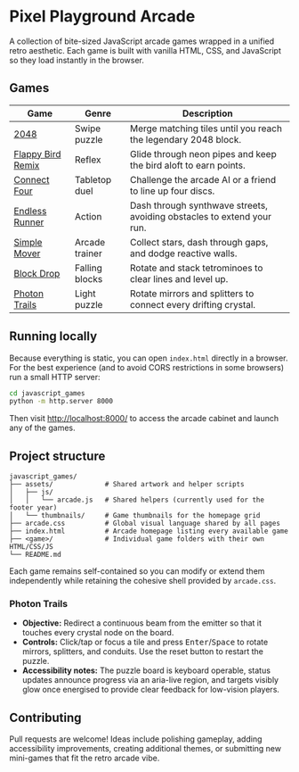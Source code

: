 # Pixel Playground Arcade

A collection of bite-sized JavaScript arcade games wrapped in a unified retro aesthetic. Each game is built with vanilla HTML, CSS, and JavaScript so they load instantly in the browser.

## Games

| Game | Genre | Description |
| ---- | ----- | ----------- |
| [2048](./2048/) | Swipe puzzle | Merge matching tiles until you reach the legendary 2048 block. |
| [Flappy Bird Remix](./flappy-bird/) | Reflex | Glide through neon pipes and keep the bird aloft to earn points. |
| [Connect Four](./connect-four/) | Tabletop duel | Challenge the arcade AI or a friend to line up four discs. |
| [Endless Runner](./endless-runner/) | Action | Dash through synthwave streets, avoiding obstacles to extend your run. |
| [Simple Mover](./simple_mover/) | Arcade trainer | Collect stars, dash through gaps, and dodge reactive walls. |
| [Block Drop](./tetris_knockoff/) | Falling blocks | Rotate and stack tetrominoes to clear lines and level up. |
| [Photon Trails](./photon-trails/) | Light puzzle | Rotate mirrors and splitters to connect every drifting crystal. |

## Running locally

Because everything is static, you can open `index.html` directly in a browser. For the best experience (and to avoid CORS restrictions in some browsers) run a small HTTP server:

```bash
cd javascript_games
python -m http.server 8000
```

Then visit [http://localhost:8000/](http://localhost:8000/) to access the arcade cabinet and launch any of the games.

## Project structure

```
javascript_games/
├── assets/             # Shared artwork and helper scripts
│   ├── js/
│   │   └── arcade.js   # Shared helpers (currently used for the footer year)
│   └── thumbnails/     # Game thumbnails for the homepage grid
├── arcade.css          # Global visual language shared by all pages
├── index.html          # Arcade homepage listing every available game
├── <game>/             # Individual game folders with their own HTML/CSS/JS
└── README.md
```

Each game remains self-contained so you can modify or extend them independently while retaining the cohesive shell provided by `arcade.css`.

### Photon Trails

- **Objective:** Redirect a continuous beam from the emitter so that it touches every crystal node on the board.
- **Controls:** Click/tap or focus a tile and press <kbd>Enter</kbd>/<kbd>Space</kbd> to rotate mirrors, splitters, and conduits. Use the reset button to restart the puzzle.
- **Accessibility notes:** The puzzle board is keyboard operable, status updates announce progress via an aria-live region, and targets visibly glow once energised to provide clear feedback for low-vision players.

## Contributing

Pull requests are welcome! Ideas include polishing gameplay, adding accessibility improvements, creating additional themes, or submitting new mini-games that fit the retro arcade vibe.
